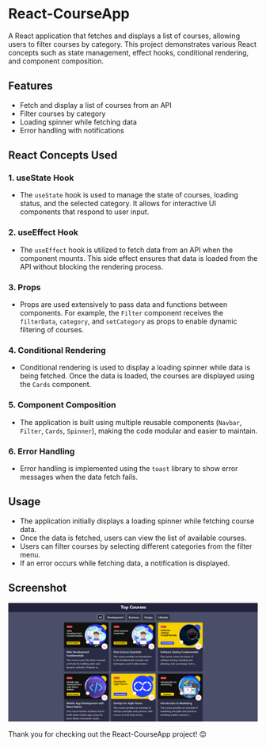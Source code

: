 # React-CourseApp

A React application that fetches and displays a list of courses, allowing users to filter courses by category. This project demonstrates various React concepts such as state management, effect hooks, conditional rendering, and component composition.

## Features

- Fetch and display a list of courses from an API
- Filter courses by category
- Loading spinner while fetching data
- Error handling with notifications

## React Concepts Used

### 1. **useState Hook**
   - The `useState` hook is used to manage the state of courses, loading status, and the selected category. It allows for interactive UI components that respond to user input.

### 2. **useEffect Hook**
   - The `useEffect` hook is utilized to fetch data from an API when the component mounts. This side effect ensures that data is loaded from the API without blocking the rendering process.

### 3. **Props**
   - Props are used extensively to pass data and functions between components. For example, the `Filter` component receives the `filterData`, `category`, and `setCategory` as props to enable dynamic filtering of courses.

### 4. **Conditional Rendering**
   - Conditional rendering is used to display a loading spinner while data is being fetched. Once the data is loaded, the courses are displayed using the `Cards` component.

### 5. **Component Composition**
   - The application is built using multiple reusable components (`Navbar`, `Filter`, `Cards`, `Spinner`), making the code modular and easier to maintain.

### 6. **Error Handling**
   - Error handling is implemented using the `toast` library to show error messages when the data fetch fails.

## Usage

- The application initially displays a loading spinner while fetching course data.
- Once the data is fetched, users can view the list of available courses.
- Users can filter courses by selecting different categories from the filter menu.
- If an error occurs while fetching data, a notification is displayed.

## Screenshot

![React-CourseApp Screenshot](./image.png)


Thank you for checking out the React-CourseApp project! 😊